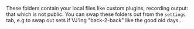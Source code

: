 These folders contain your local files like custom plugins, recording output: that which is not public. You can swap these folders out from the `settings` tab, e.g to swap out sets if VJ'ing "back-2-back" like the good old days...